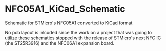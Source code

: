 # NFC05A1_KiCad_Schematic
Schematic for STMicro's NFC05A1 converted to KiCad format

No pcb layout is inlcuded since the work on a project that was going to utilize these schematics stopped with the release of STMicro's next NFC IC (the ST25R3916) and the NFC06A1 expansion board.
